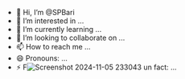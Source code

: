 - 👋 Hi, I’m @SPBari
- 👀 I’m interested in ...
- 🌱 I’m currently learning ...
- 💞️ I’m looking to collaborate on ...
- 📫 How to reach me ...
- 😄 Pronouns: ...
- ⚡ F![Screenshot 2024-11-05 233043](https://github.com/user-attachments/assets/47e91014-4b04-4b95-92c2-8430e71fe2f2)
un fact: ...

<!---
SPBari/SPBari is a ✨ special ✨ repository because its `README.md` (this file) appears on your GitHub profile.
You can click the Preview link to take a look at your changes.
--->
